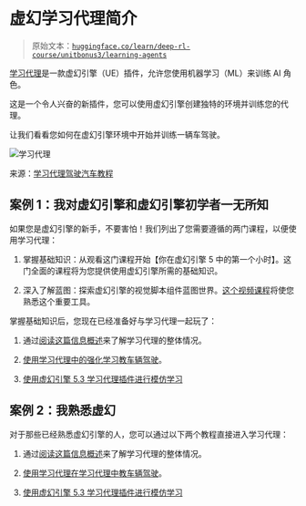 # 虚幻学习代理简介

> 原始文本：[`huggingface.co/learn/deep-rl-course/unitbonus3/learning-agents`](https://huggingface.co/learn/deep-rl-course/unitbonus3/learning-agents)

[学习代理](https://dev.epicgames.com/community/learning/tutorials/8OWY/unreal-engine-learning-agents-introduction)是一款虚幻引擎（UE）插件，允许您使用机器学习（ML）来训练 AI 角色。

这是一个令人兴奋的新插件，您可以使用虚幻引擎创建独特的环境并训练您的代理。

让我们看看您如何在虚幻引擎环境中开始并训练一辆车驾驶。

![学习代理](img/4a22f68ab73558b2fcd3dd14d5fdd9ae.png)

来源：[学习代理驾驶汽车教程](https://dev.epicgames.com/community/learning/tutorials/qj2O/unreal-engine-learning-to-drive)

## 案例 1：我对虚幻引擎和虚幻引擎初学者一无所知

如果您是虚幻引擎的新手，不要害怕！我们列出了您需要遵循的两门课程，以便使用学习代理：

1.  掌握基础知识：从观看这门课程开始【你在虚幻引擎 5 中的第一个小时】。这门全面的课程将为您提供使用虚幻引擎所需的基础知识。

1.  深入了解蓝图：探索虚幻引擎的视觉脚本组件蓝图世界。[这个视频课程](https://youtu.be/W0brCeJNMqk?si=zy4t4t1l6FMIzbpz)将使您熟悉这个重要工具。

掌握基础知识后，您现在已经准备好与学习代理一起玩了：

1.  通过[阅读这篇信息概述](https://dev.epicgames.com/community/learning/tutorials/8OWY/unreal-engine-learning-agents-introduction)来了解学习代理的整体情况。

1.  [使用学习代理中的强化学习教车辆驾驶](https://dev.epicgames.com/community/learning/tutorials/qj2O/unreal-engine-learning-to-drive)。

1.  [使用虚幻引擎 5.3 学习代理插件进行模仿学习](https://www.youtube.com/watch?v=NwYUNlFvajQ)

## 案例 2：我熟悉虚幻

对于那些已经熟悉虚幻引擎的人，您可以通过以下两个教程直接进入学习代理：

1.  通过[阅读这篇信息概述](https://dev.epicgames.com/community/learning/tutorials/8OWY/unreal-engine-learning-agents-introduction)来了解学习代理的整体情况。

1.  [使用学习代理在学习代理中教车辆驾驶](https://dev.epicgames.com/community/learning/tutorials/qj2O/unreal-engine-learning-to-drive)。

1.  [使用虚幻引擎 5.3 学习代理插件进行模仿学习](https://www.youtube.com/watch?v=NwYUNlFvajQ)
